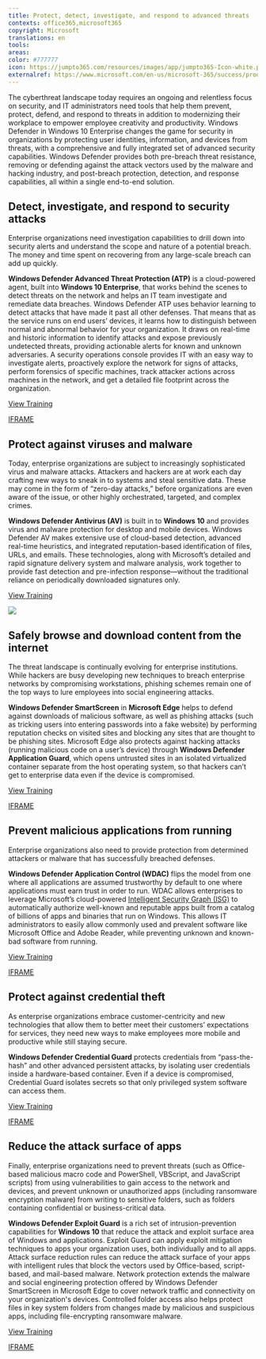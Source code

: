 ```yaml
---
title: Protect, detect, investigate, and respond to advanced threats
contexts: office365,microsoft365
copyright: Microsoft
translations: en
tools: 
areas: 
color: #777777
icon: https://jumpto365.com/resources/images/app/jumpto365-Icon-white.png
externalref: https://www.microsoft.com/en-us/microsoft-365/success/productivitylibrary/protect-detect-investigate-and-respond-to-advanced-threats
---
```

The cyberthreat landscape today requires an ongoing and relentless focus on security, and IT administrators need tools that help them prevent, protect, defend, and respond to threats in addition to modernizing their workplace to empower employee creativity and productivity.
Windows Defender in Windows 10 Enterprise changes the game for security in organizations by protecting user identities, information, and devices from threats, with a comprehensive and fully integrated set of advanced security capabilities. Windows&#xA0;Defender provides both pre-breach threat resistance, removing or defending against the attack vectors used by the malware and hacking industry, and post-breach protection, detection, and response capabilities, all within a single end-to-end solution.


## Detect, investigate, and respond to security attacks

Enterprise organizations need investigation capabilities to drill down into security alerts and understand the scope and nature of a potential breach. The money and time spent on recovering from any large-scale breach can add up quickly.

**Windows Defender Advanced Threat Protection (ATP)** is a cloud-powered agent, built into **Windows 10 Enterprise**, that works behind the scenes to detect threats on the network and helps an IT team investigate and remediate data breaches. Windows Defender ATP uses behavior learning to detect attacks that have made it past all other defenses. That means that as the service runs on end users’ devices, it learns how to distinguish between normal and abnormal behavior for your organization. It draws on real-time and historic information to identify attacks and expose previously undetected threats, providing actionable alerts for known and unknown adversaries. A security operations console provides IT with an easy way to investigate alerts, proactively explore the network for signs of attacks, perform forensics of specific machines, track attacker actions across machines in the network, and get a detailed file footprint across the organization.

[View Training](https://docs.microsoft.com/windows/threat-protection/windows-defender-atp/windows-defender-advanced-threat-protection)

[IFRAME](https://www.microsoft.com/en-us/videoplayer/embed/RE1UMSt)

## Protect against viruses and malware

Today, enterprise organizations are subject to increasingly sophisticated virus and malware attacks. Attackers and hackers are at work each day crafting new ways to sneak in to systems and steal sensitive data. These may come in the form of “zero-day attacks,” before organizations are even aware of the issue, or other highly orchestrated, targeted, and complex crimes.

**Windows Defender Antivirus (AV)** is built in to **Windows 10** and provides virus and malware protection for desktop and mobile devices. Windows Defender AV makes extensive use of cloud-based detection, advanced real-time heuristics, and integrated reputation-based identification of files, URLs, and emails. These technologies, along with Microsoft’s detailed and rapid signature delivery system and malware analysis, work together to provide fast detection and pre-infection response—without the traditional reliance on periodically downloaded signatures only.

[View Training](https://docs.microsoft.com/windows/threat-protection/windows-defender-antivirus/windows-defender-antivirus-in-windows-10)

![](http://img-prod-cms-rt-microsoft-com.akamaized.net/cms/api/am/imageFileData/RE1MMNC?ver=b960)

## Safely browse and download content from the internet

The threat landscape is continually evolving for enterprise institutions. While hackers are busy developing new techniques to breach enterprise networks by compromising workstations, phishing schemes remain one of the top ways to lure employees into social engineering attacks.

**Windows Defender SmartScreen** in **Microsoft Edge** helps to defend against downloads of malicious software, as well as phishing attacks (such as tricking users into entering passwords into a fake website) by performing reputation checks on visited sites and blocking any sites that are thought to be phishing sites. Microsoft Edge also protects against hacking attacks (running malicious code on a user’s device) through **Windows Defender Application Guard**, which opens untrusted sites in an isolated virtualized container separate from the host operating system, so that hackers can’t get to enterprise data even if the device is compromised.

[View Training](https://docs.microsoft.com/windows/threat-protection/windows-defender-application-guard/wd-app-guard-overview)

[IFRAME](https://www.microsoft.com/en-us/videoplayer/embed/RE1UzSj)

## Prevent malicious applications from running

Enterprise organizations also need to provide protection from determined attackers or malware that has successfully breached defenses.

**Windows Defender Application Control (WDAC)** flips the model from one where all applications are assumed trustworthy by default to one where applications must earn trust in order to run. WDAC allows enterprises to leverage Microsoft’s cloud-powered [Intelligent Security Graph (ISG)](https://t.co/UpWPG34Kwy) to automatically authorize well-known and reputable apps built from a catalog of billions of apps and binaries that run on Windows. This allows IT administrators to easily allow commonly used and prevalent software like Microsoft Office and Adobe Reader, while preventing unknown and known-bad software from running.

[View Training](https://blogs.technet.microsoft.com/mmpc/2017/10/23/introducing-windows-defender-application-control)

[IFRAME](https://www.microsoft.com/en-us/videoplayer/embed/RE1UCpZ)

## Protect against credential theft

As enterprise organizations embrace customer-centricity and new technologies that allow them to better meet their customers’ expectations for services, they need new ways to make employees more mobile and productive while still staying secure.

**Windows Defender Credential Guard** protects credentials from “pass-the-hash” and other advanced persistent attacks, by isolating user credentials inside a hardware-based container. Even if a device is compromised, Credential Guard isolates secrets so that only privileged system software can access them.

[View Training](https://docs.microsoft.com/windows/access-protection/credential-guard/credential-guard)

[IFRAME](https://www.microsoft.com/en-us/videoplayer/embed/RE1UPqL)

## Reduce the attack surface of apps

Finally, enterprise organizations need to prevent threats (such as Office-based malicious macro code and PowerShell, VBScript, and JavaScript scripts) from using vulnerabilities to gain access to the network and devices, and prevent unknown or unauthorized apps (including ransomware encryption malware) from writing to sensitive folders, such as folders containing confidential or business-critical data.

**Windows Defender Exploit Guard** is a rich set of intrusion-prevention capabilities for **Windows 10** that reduce the attack and exploit surface area of Windows and applications. Exploit Guard can apply exploit mitigation techniques to apps your organization uses, both individually and to all apps. Attack surface reduction rules can reduce the attack surface of your apps with intelligent rules that block the vectors used by Office-based, script-based, and mail-based malware. Network protection extends the malware and social engineering protection offered by Windows Defender SmartScreen in Microsoft Edge to cover network traffic and connectivity on your organization's devices. Controlled folder access also helps protect files in key system folders from changes made by malicious and suspicious apps, including file-encrypting ransomware malware.

[View Training](https://docs.microsoft.com/windows/threat-protection/windows-defender-exploit-guard/windows-defender-exploit-guard)

[IFRAME](https://www.microsoft.com/en-us/videoplayer/embed/RE1Xono)

